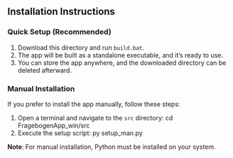 ## Installation Instructions

### Quick Setup (Recommended)
1. Download this directory and run `build.bat`.
2. The app will be built as a standalone executable, and it’s ready to use.
3. You can store the app anywhere, and the downloaded directory can be deleted afterward.

### Manual Installation
If you prefer to install the app manually, follow these steps:
1. Open a terminal and navigate to the `src` directory:
   cd FragebogenApp_win/src
2. Execute the setup script:
   py setup_man.py

**Note**: For manual installation, Python must be installed on your system.
